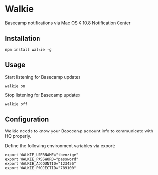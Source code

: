 # Walkie

Basecamp notifications via Mac OS X 10.8 Notification Center

## Installation

```
npm install walkie -g
```

## Usage

Start listening for Basecamp updates

```
walkie on
```

Stop listening for Basecamp updates

```
walkie off
```

## Configuration

Walkie needs to know your Basecamp account info to communicate with HQ properly.

Define the following environment variables via export:

```
export WALKIE_USERNAME="tbenzige"
export WALKIE_PASSWORD="password"
export WALKIE_ACCOUNTID="123456"
export WALKIE_PROJECTID="789100"
```
